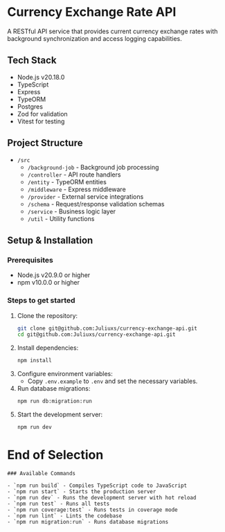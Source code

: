 # Currency Exchange Rate API

A RESTful API service that provides current currency exchange rates with background synchronization and access logging capabilities.

## Tech Stack

- Node.js v20.18.0
- TypeScript
- Express
- TypeORM
- Postgres
- Zod for validation
- Vitest for testing

## Project Structure

- `/src`
  - `/background-job` - Background job processing
  - `/controller` - API route handlers
  - `/entity` - TypeORM entities
  - `/middleware` - Express middleware
  - `/provider` - External service integrations
  - `/schema` - Request/response validation schemas
  - `/service` - Business logic layer
  - `/util` - Utility functions

## Setup & Installation

### Prerequisites
- Node.js v20.9.0 or higher
- npm v10.0.0 or higher

### Steps to get started
1. Clone the repository:
   ```sh
   git clone git@github.com:Juliuxs/currency-exchange-api.git
   cd git@github.com:Juliuxs/currency-exchange-api.git
   ```
2. Install dependencies:
   ```sh
   npm install
   ```
3. Configure environment variables:
   - Copy `.env.example` to `.env` and set the necessary variables.
4. Run database migrations:
   ```sh
   npm run db:migration:run
   ```
5. Start the development server:
   ```sh
   npm run dev
   ```

# End of Selection
```
### Available Commands

- `npm run build` - Compiles TypeScript code to JavaScript
- `npm run start` - Starts the production server
- `npm run dev` - Runs the development server with hot reload
- `npm run test` - Runs all tests
- `npm run coverage:test` - Runs tests in coverage mode
- `npm run lint` - Lints the codebase
- `npm run migration:run` - Runs database migrations
